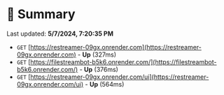 # 📖 Summary
Last updated: **5/7/2024, 7:20:35 PM**

- `GET` [https://restreamer-09gx.onrender.com](https://restreamer-09gx.onrender.com) - **Up** (327ms)
- `GET` [https://filestreambot-b5k6.onrender.com/](https://filestreambot-b5k6.onrender.com/) - **Up** (376ms)
- `GET` [https://restreamer-09gx.onrender.com/ui](https://restreamer-09gx.onrender.com/ui) - **Up** (564ms)
